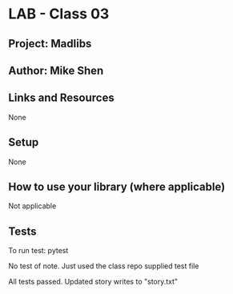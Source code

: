 # LAB - Class 03

## Project: Madlibs

## Author: Mike Shen

## Links and Resources

None

## Setup

None

## How to use your library (where applicable)

Not applicable

## Tests

To run test: pytest

No test of note.  Just used the class repo supplied test file

All tests passed.  Updated story writes to "story.txt"

